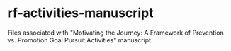 # rf-activities-manuscript
Files associated with "Motivating the Journey: A Framework of Prevention vs. Promotion Goal Pursuit Activities" manuscript
